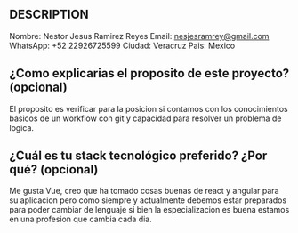 ## DESCRIPTION

Nombre: Nestor Jesus Ramirez Reyes
Email: nesjesramrey@gmail.com
WhatsApp: +52 22926725599
Ciudad: Veracruz
Pais: Mexico

## ¿Como explicarias el proposito de este proyecto? (opcional)

El proposito es verificar para la posicion si contamos con los
conocimientos basicos de un workflow con git y capacidad para
resolver un problema de logica.

## ¿Cuál es tu stack tecnológico preferido? ¿Por qué? (opcional)

Me gusta Vue, creo que ha tomado cosas buenas de react y angular para su aplicacion
pero como siempre y actualmente debemos estar preparados para poder cambiar de lenguaje
si bien la especializacion es buena estamos en una profesion que cambia cada dia.
